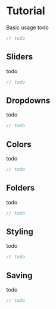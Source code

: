 # Tutorial

Basic usage todo

```js
// todo
```

## Sliders

todo

```js
// todo
```

## Dropdowns

todo

```js
// todo
```

## Colors

todo

```js
// todo
```

## Folders

todo

```js
// todo
```

## Styling

todo

```js
// todo
```

## Saving

todo

```js
// todo
```
